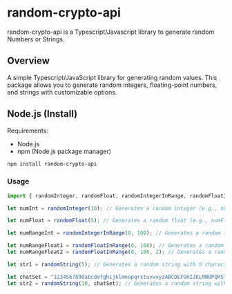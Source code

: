 # random-crypto-api

random-crypto-api is a Typescript/Javascript library to generate random Numbers or Strings.

## Overview

A simple Typescript/JavaScript library for generating random values. This package allows you to generate random integers, floating-point numbers, and strings with customizable options.


## Node.js (Install)

Requirements:

- Node.js
- npm (Node.js package manager)

```bash
npm install random-crypto-api
```

### Usage



```javascript
import { randomInteger, randomFloat, randomIntegerInRange, randomFloatInRange, randomString } from 'random-crypto-api';

let numInt = randomInteger(10); // Generates a random integer (e.g., numInt = 4556454549)

let numFloat = randomFloat(5); // Generates a random float (e.g., numFloat = 45678.45835)

let numRangeInt = randomIntegerInRange(0, 100); // Generates a random integer between 0 and 100 (e.g., numRangeInt = 78)

let numRangeFloat1 = randomFloatInRange(0, 100); // Generates a random float between 0 and 100 (e.g., numRangeFloat = 67.45659812)
let numRangeFloat2 = randomFloatInRange(0, 100, 2); // Generates a random float with 2 decimal places (e.g., numRangeFloat = 67.45)

let str1 = randomString(5); // Generates a random string with 5 characters (e.g., str1 = "4gAt7")

let chatSet = "1234567890abcdefghijklmnopqrstuvwxyzABCDEFGHIJKLMNOPQRSTUVVWXYZ@$^&=+_-)(*";
let str2 = randomString(10, chatSet); // Generates a random string with 10 characters from a custom character set (e.g., str2 = "4dh#dtg+7F")

```
